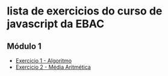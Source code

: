 # lista de exercicios do curso de javascript da EBAC

## Módulo 1
- [Exercicio 1 - Algoritmo](/modulo_I/exercicio_1.md) 
- [Exercicio 2 - Média Aritmética](modulo_I/exercicio_2/)